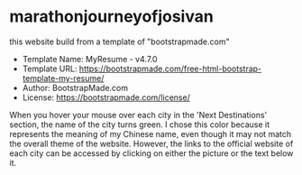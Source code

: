 # marathonjourneyofjosivan
this website build from a template of "bootstrapmade.com"
 * Template Name: MyResume - v4.7.0
  * Template URL: https://bootstrapmade.com/free-html-bootstrap-template-my-resume/
  * Author: BootstrapMade.com
  * License: https://bootstrapmade.com/license/


When you hover your mouse over each city in the 'Next Destinations' section, the name of the city turns green. I chose this color because it represents the meaning of my Chinese name, even though it may not match the overall theme of the website. However, the links to the official website of each city can be accessed by clicking on either the picture or the text below it. 

